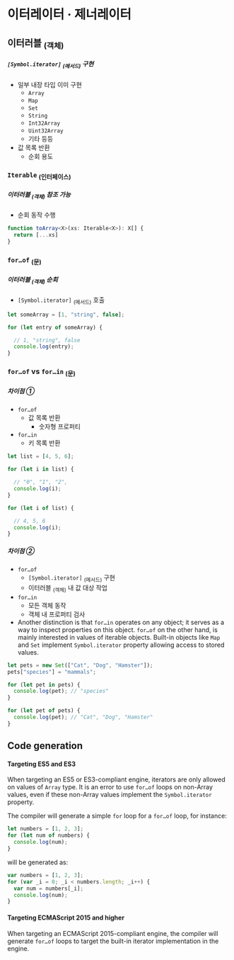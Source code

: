 이터레이터 · 제너레이터
========================

## 이터러블 <sub>(객체)</sub>

##### `[Symbol.iterator]` <sub>(메서드)</sub> 구현
- 일부 내장 타입 이미 구현
  - `Array`
  - `Map`
  - `Set`
  - `String`
  - `Int32Array`
  - `Uint32Array`
  - 기타 등등
- 값 목록 반환
  - 순회 용도

### `Iterable` <sub>(인터페이스)</sub>

##### 이터러블 <sub>(객체)</sub> 참조 가능
- 순회 동작 수행
```ts
function toArray<X>(xs: Iterable<X>): X[] {
  return [...xs]
}
```

### `for…of` <sub>(문)</sub>

##### 이터러블 <sub>(객체)</sub> 순회
- `[Symbol.iterator]` <sub>(메서드)</sub> 호출
```ts
let someArray = [1, "string", false];

for (let entry of someArray) {

  // 1, "string", false
  console.log(entry);
}
```

### `for…of` vs `for…in` <sub>(문)</sub>

##### 차이점 ①
- `for…of`
  - 값 목록 반환
    - 숫자형 프로퍼티
- `for…in`
  - 키 목록 반환
```ts
let list = [4, 5, 6];

for (let i in list) {

  // "0", "1", "2",
  console.log(i);
}

for (let i of list) {

  // 4, 5, 6
  console.log(i);
}
```

##### 차이점 ②
- `for…of`
  - `[Symbol.iterator]` <sub>(메서드)</sub> 구현
  - 이터러블 <sub>(객체)</sub> 내 값 대상 작업
- `for…in`
  - 모든 객체 동작
  - 객체 내 프로퍼티 검사
- Another distinction is that `for…in` operates on any object; it serves as a way to inspect properties on this object. `for…of` on the other hand, is mainly interested in values of iterable objects. Built-in objects like `Map` and `Set` implement `Symbol.iterator` property allowing access to stored values.
```ts
let pets = new Set(["Cat", "Dog", "Hamster"]);
pets["species"] = "mammals";

for (let pet in pets) {
  console.log(pet); // "species"
}

for (let pet of pets) {
  console.log(pet); // "Cat", "Dog", "Hamster"
}
```

## Code generation

#### Targeting ES5 and ES3
When targeting an ES5 or ES3-compliant engine, iterators are only allowed on values of `Array` type. It is an error to use `for…of` loops on non-Array values, even if these non-Array values implement the `Symbol.iterator` property.

The compiler will generate a simple `for` loop for a `for…of` loop, for instance:
```ts
let numbers = [1, 2, 3];
for (let num of numbers) {
  console.log(num);
}
```

will be generated as:
```ts
var numbers = [1, 2, 3];
for (var _i = 0; _i < numbers.length; _i++) {
  var num = numbers[_i];
  console.log(num);
}
```

#### Targeting ECMAScript 2015 and higher
When targeting an ECMAScript 2015-compliant engine, the compiler will generate `for…of` loops to target the built-in iterator implementation in the engine.
